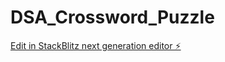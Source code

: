 # DSA_Crossword_Puzzle

[Edit in StackBlitz next generation editor ⚡️](https://stackblitz.com/~/github.com/yashwinsanghi/DSA_Crossword_Puzzle)
